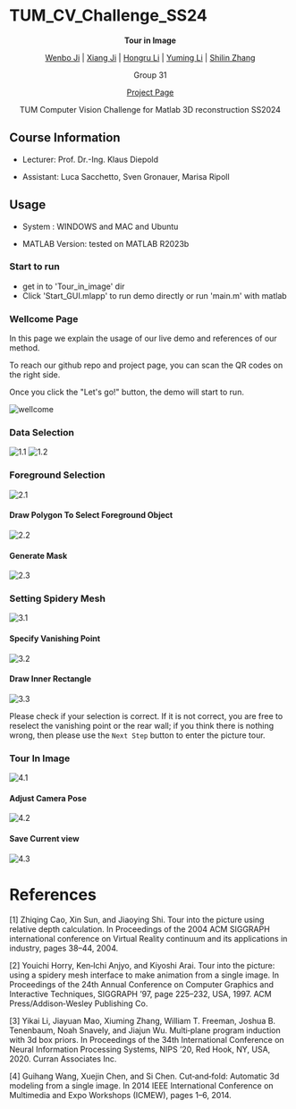 # TUM_CV_Challenge_SS24
**<p align="center">Tour in Image</p>**

  <p align="center"><a href="https://fusheng-ji.github.io"> Wenbo Ji</a> | <a href="https://github.com/DJX2024"> Xiang Ji</a> | <a href="hhttps://github.com/hongru88">Hongru Li</a>  | <a href="https://yuming1227.github.io/">Yuming Li</a>  | <a href="https://github.com/shilinzhang42">Shilin Zhang</a> </p>
  <p align="center">Group 31</p>
  <p align="center"><a href="https://fusheng-ji.github.io/tum_cv_challenge_ss24/index.html">Project Page</a></p>
  <p align="center">TUM Computer Vision Challenge for Matlab 3D reconstruction SS2024</p>

## Course Information
- Lecturer: Prof. Dr.-Ing. Klaus Diepold

- Assistant: Luca Sacchetto, Sven Gronauer, Marisa Ripoll
## Usage
- System : WINDOWS and MAC and Ubuntu

- MATLAB Version: tested on MATLAB R2023b

### Start to run
- get in to 'Tour_in_image' dir
- Click 'Start_GUI.mlapp' to run demo directly or run 'main.m' with matlab

### Wellcome Page
In this page we explain the usage of our live demo and references of our method. 

To reach our github repo and project page, you can scan the QR codes on the right side.

Once you click the "Let's go!" button, the demo will start to run.

![wellcome](./assets/0_wellcome.png)
### Data Selection
![1.1](./assets/1.1_choose_data.png)
![1.2](./assets/1.2_choose_data.png)
### Foreground Selection
![2.1](./assets/2.1_foreground.png)
#### Draw Polygon To Select Foreground Object
![2.2](./assets/2.2_draw.png)
#### Generate Mask
![2.3](./assets/2.3_mask.png)
### Setting Spidery Mesh
![3.1](./assets/3.1_spidery_mesh.png)
#### Specify Vanishing Point
![3.2](./assets/3.2_vanishing_point.png)
#### Draw Inner Rectangle
![3.3](./assets/3.3_inner_rectangle.png)

Please check if your selection is correct. If it is not correct, you are free to reselect the vanishing point or the rear wall; if you think there is nothing wrong, then please use the `Next Step` button to enter the picture tour. 
### Tour In Image
![4.1](./assets/4.1_tour.png)
#### Adjust Camera Pose
![4.2](./assets/4.2_camera_pose.png)
#### Save Current view
![4.3](./assets/4.3_save.png)


# References
[1] Zhiqing Cao, Xin Sun, and Jiaoying Shi.
Tour into the picture using relative depth calculation.
In Proceedings of the 2004 ACM SIGGRAPH international conference on Virtual Reality continuum and its applications in industry, pages 38–44, 2004.

[2] Youichi Horry, Ken‐Ichi Anjyo, and Kiyoshi Arai.
Tour into the picture: using a spidery mesh interface to make animation from a single image.
In Proceedings of the 24th Annual Conference on Computer Graphics and Interactive Techniques, SIGGRAPH ’97, page 225–232, USA,
1997. ACM Press/Addison‐Wesley Publishing Co.

[3] Yikai Li, Jiayuan Mao, Xiuming Zhang, William T. Freeman, Joshua B. Tenenbaum, Noah Snavely, and Jiajun Wu.
Multi‐plane program induction with 3d box priors.
In Proceedings of the 34th International Conference on Neural Information Processing Systems, NIPS ’20, Red Hook, NY, USA, 2020. Curran Associates Inc.

[4] Guihang Wang, Xuejin Chen, and Si Chen.
Cut‐and‐fold: Automatic 3d modeling from a single image.
In 2014 IEEE International Conference on Multimedia and Expo Workshops (ICMEW), pages 1–6, 2014.